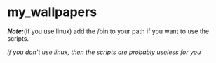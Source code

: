 # my_wallpapers

***Note:***(if you use linux) add the /bin to your path if you want to use the scripts.     

_if you don't use linux, then the scripts are probably useless for you_ 
